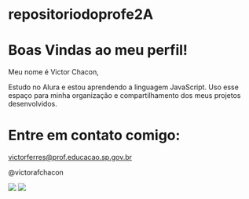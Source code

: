 # repositoriodoprofe2A

# Boas Vindas ao meu perfil!

Meu nome é Victor Chacon, 

Estudo no Alura e estou aprendendo a linguagem JavaScript.
Uso esse espaço para minha organização e compartilhamento dos meus projetos desenvolvidos.

# Entre em contato comigo:

victorferres@prof.educacao.sp.gov.br

@victorafchacon

![](https://i.giphy.com/media/v1.Y2lkPTc5MGI3NjExaWRmY29tMWJkZnA5N2p0bzI0ZnVwZGV1Zmd4Y2pveWh4NWhud2QwZCZlcD12MV9pbnRlcm5hbF9naWZfYnlfaWQmY3Q9Zw/2A75RyXVzzSI2bx4Gj/giphy.gif)
![](https://i.giphy.com/media/v1.Y2lkPTc5MGI3NjExb2I5ODAxdDgwMWN2cGk3bGcxaGEwNmlxbjBoOWs4cnZhYW1vcTVsdiZlcD12MV9pbnRlcm5hbF9naWZfYnlfaWQmY3Q9Zw/kEKcOWl8RMLde/giphy.gif)
